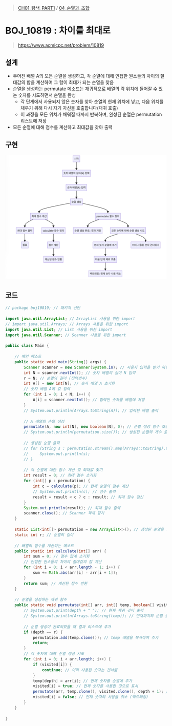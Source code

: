 > [CH01_탐색_PART1](../) / [04_순열과_조합](./)

# BOJ_10819 : 차이를 최대로
> https://www.acmicpc.net/problem/10819

## 설계
- 주어진 배열 A의 모든 순열을 생성하고, 각 순열에 대해 인접한 원소들의 차이의 절대값의 합을 계산하여 그 합이 최대가 되는 순열을 찾음
- 순열을 생성하는 permutate 메소드는 재귀적으로 배열의 각 위치에 들어갈 수 있는 숫자를 시도하면서 순열을 완성
    - 각 단계에서 사용되지 않은 숫자를 찾아 순열의 현재 위치에 넣고, 다음 위치를 채우기 위해 다시 자기 자신을 호출합니다(재귀 호출)
    - 이 과정을 모든 위치가 채워질 때까지 반복하며, 완성된 순열은 permutation 리스트에 저장
- 모든 순열에 대해 점수를 계산하고 최대값을 찾아 출력

## 구현
![BOJ_10819](./BOJ_10819.png)

## 코드
```java
// package boj10819; // 패키지 선언

import java.util.ArrayList; // ArrayList 사용을 위한 import
// import java.util.Arrays; // Arrays 사용을 위한 import
import java.util.List; // List 사용을 위한 import
import java.util.Scanner; // Scanner 사용을 위한 import

public class Main {

    // 메인 메소드
    public static void main(String[] args) {
        Scanner scanner = new Scanner(System.in); // 사용자 입력을 받기 위한 Scanner 객체 생성
        int N = scanner.nextInt(); // 숫자 배열의 길이 N 입력
        r = N; // 순열의 길이 (전역변수)
        int A[] = new int[N]; // 숫자 배열 A 초기화
        // 숫자 배열 A에 값 입력
        for (int i = 0; i < N; i++) {
            A[i] = scanner.nextInt(); // 입력된 숫자를 배열에 저장
        }
        // System.out.println(Arrays.toString(A)); // 입력된 배열 출력
        
        // A 배열의 순열 생성
        permutate(A, new int[N], new boolean[N], 0); // 순열 생성 함수 호출
        // System.out.println(permutation.size()); // 생성된 순열의 개수 출력
        
        // 생성된 순열 출력
        // for (String s : permutation.stream().map(Arrays::toString).toList()) {
        //     System.out.println(s);
        // }
        
        // 각 순열에 대한 점수 계산 및 최대값 찾기
        int result = 0; // 최대 점수 초기화
        for (int[] p : permutation) {
            int c = calculate(p); // 현재 순열의 점수 계산
            // System.out.println(c); // 점수 출력
            result = result < c ? c : result; // 최대 점수 갱신
        }
        System.out.println(result); // 최대 점수 출력
        scanner.close(); // Scanner 객체 닫기
    }

    static List<int[]> permutation = new ArrayList<>(); // 생성된 순열을 저장할 리스트
    static int r; // 순열의 길이

    // 배열의 점수를 계산하는 메소드
    public static int calculate(int[] arr) {
        int sum = 0; // 점수 합계 초기화
        // 인접한 원소들의 차이의 절대값의 합 계산
        for (int i = 0; i < arr.length - 1; i++) {
            sum += Math.abs(arr[i] - arr[i + 1]);
        }
        return sum; // 계산된 점수 반환
    }

    // 순열을 생성하는 재귀 함수
    public static void permutate(int[] arr, int[] temp, boolean[] visited, int depth) {
        // System.out.print(depth + " "); // 현재 재귀 깊이 출력
        // System.out.println(Arrays.toString(temp)); // 현재까지의 순열 출력
        
        // 순열 생성이 완료되었을 때 결과 리스트에 추가
        if (depth == r) {
            permutation.add(temp.clone()); // temp 배열을 복사하여 추가
            return;
        }
        // 각 숫자에 대해 순열 생성 시도
        for (int i = 0; i < arr.length; i++) {
            if (visited[i]) {
                continue; // 이미 사용된 숫자는 건너뜀
            }
            temp[depth] = arr[i]; // 현재 숫자를 순열에 추가
            visited[i] = true; // 현재 숫자를 사용한 것으로 표시
            permutate(arr, temp.clone(), visited.clone(), depth + 1); // 다음 단계 재귀 호출
            visited[i] = false; // 현재 숫자의 사용을 취소 (백트래킹)
        }
    }

}
```